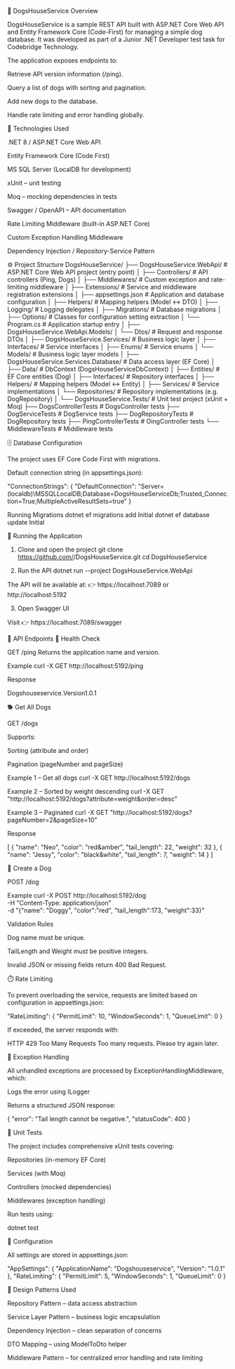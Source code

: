 🐶 DogsHouseService
Overview

DogsHouseService is a sample REST API built with ASP.NET Core Web API and Entity Framework Core (Code-First) for managing a simple dog database.
It was developed as part of a Junior .NET Developer test task for Codebridge Technology.

The application exposes endpoints to:

Retrieve API version information (/ping).

Query a list of dogs with sorting and pagination.

Add new dogs to the database.

Handle rate limiting and error handling globally.

🧩 Technologies Used

.NET 8 / ASP.NET Core Web API

Entity Framework Core (Code First)

MS SQL Server (LocalDB for development)

xUnit – unit testing

Moq – mocking dependencies in tests

Swagger / OpenAPI – API documentation

Rate Limiting Middleware (built-in ASP.NET Core)

Custom Exception Handling Middleware

Dependency Injection / Repository-Service Pattern

⚙️ Project Structure
DogsHouseService/
├── DogsHouseService.WebApi/                # ASP.NET Core Web API project (entry point)
│   ├── Controllers/                        # API controllers (Ping, Dogs)
│   ├── Middlewares/                        # Custom exception and rate-limiting middleware
│   ├── Extensions/                         # Service and middleware registration extensions
│   ├── appsettings.json                    # Application and database configuration
│   ├── Helpers/                            # Mapping helpers (Model ↔ DTO)
│   ├── Logging/                            # Logging delegates
│   ├── Migrations/                         # Database migrations
│   ├── Options/                            # Classes for configuration setting extraction
│   └── Program.cs                          # Application startup entry
│
├── DogsHouseService.WebApi.Models/
│   └── Dtos/                               # Request and response DTOs
│
├── DogsHouseService.Services/              # Business logic layer
│   ├── Interfaces/                         # Service interfaces
│   ├── Enums/                              # Service enums
│   └── Models/                             # Business logic layer models
│
├── DogsHouseService.Services.Database/     # Data access layer (EF Core)
│   ├── Data/                               # DbContext (DogsHouseServiceDbContext)
│   ├── Entities/                           # EF Core entities (Dog)
│   ├── Interfaces/                         # Repository interfaces
│   ├── Helpers/                            # Mapping helpers (Model ↔ Entity)
│   ├── Services/                           # Service implementations
│   └── Repositories/                       # Repository implementations (e.g. DogRepository)
│
└── DogsHouseService.Tests/                 # Unit test project (xUnit + Moq)
    ├── DogsControllerTests                 # DogsController tests
    ├── DogServiceTests                     # DogService tests
    ├── DogRepositoryTests                  # DogRepository tests
    ├── PingControllerTests                 # OingController tests
    └── MiddlewareTests                     # Middleware tests


🗄️ Database Configuration

The project uses EF Core Code First with migrations.

Default connection string (in appsettings.json):

"ConnectionStrings": {
  "DefaultConnection": "Server=(localdb)\\MSSQLLocalDB;Database=DogsHouseServiceDb;Trusted_Connection=True;MultipleActiveResultSets=true"
}

Running Migrations
dotnet ef migrations add Initial
dotnet ef database update Initial

🚀 Running the Application
1. Clone and open the project
git clone https://github.com/<your-username>/DogsHouseService.git
cd DogsHouseService

2. Run the API
dotnet run --project DogsHouseService.WebApi


The API will be available at:
👉 https://localhost:7089 or http://localhost:5192

3. Open Swagger UI

Visit
👉 https://localhost:7089/swagger

📡 API Endpoints
🧠 Health Check

GET /ping
Returns the application name and version.

Example
curl -X GET http://localhost:5192/ping


Response

Dogshouseservice.Version1.0.1

🐕 Get All Dogs

GET /dogs

Supports:

Sorting (attribute and order)

Pagination (pageNumber and pageSize)

Example 1 – Get all dogs
curl -X GET http://localhost:5192/dogs

Example 2 – Sorted by weight descending
curl -X GET "http://localhost:5192/dogs?attribute=weight&order=desc"

Example 3 – Paginated
curl -X GET "http://localhost:5192/dogs?pageNumber=2&pageSize=10"


Response

[
  {
    "name": "Neo",
    "color": "red&amber",
    "tail_length": 22,
    "weight": 32
  },
  {
    "name": "Jessy",
    "color": "black&white",
    "tail_length": 7,
    "weight": 14
  }
]

🐾 Create a Dog

POST /dog

Example
curl -X POST http://localhost:5192/dog \
  -H "Content-Type: application/json" \
  -d "{\"name\": \"Doggy\", \"color\":\"red\", \"tail_length\":173, \"weight\":33}"


Validation Rules

Dog name must be unique.

TailLength and Weight must be positive integers.

Invalid JSON or missing fields return 400 Bad Request.

⏱️ Rate Limiting

To prevent overloading the service, requests are limited based on configuration in appsettings.json:

"RateLimiting": {
  "PermitLimit": 10,
  "WindowSeconds": 1,
  "QueueLimit": 0
}


If exceeded, the server responds with:

HTTP 429 Too Many Requests
Too many requests. Please try again later.

🧰 Exception Handling

All unhandled exceptions are processed by ExceptionHandlingMiddleware, which:

Logs the error using ILogger

Returns a structured JSON response:

{
  "error": "Tail length cannot be negative.",
  "statusCode": 400
}

🧪 Unit Tests

The project includes comprehensive xUnit tests covering:

Repositories (in-memory EF Core)

Services (with Moq)

Controllers (mocked dependencies)

Middlewares (exception handling)

Run tests using:

dotnet test

📖 Configuration

All settings are stored in appsettings.json:

"AppSettings": {
  "ApplicationName": "Dogshouseservice",
  "Version": "1.0.1"
},
"RateLimiting": {
  "PermitLimit": 5,
  "WindowSeconds": 1,
  "QueueLimit": 0
}

🧠 Design Patterns Used

Repository Pattern – data access abstraction

Service Layer Pattern – business logic encapsulation

Dependency Injection – clean separation of concerns

DTO Mapping – using ModelToDto helper

Middleware Pattern – for centralized error handling and rate limiting